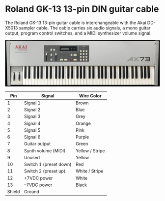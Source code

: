 # Roland GK-13 13-pin DIN guitar cable

The Roland GK-13 13-pin guitar cable is interchangeable with the Akai DD-X5013 sampler cable. The cable carries six audio signals, a mono guitar output, program control switches, and a MIDI synthesizer volume signal. 

![13-pin DIN cable](../images/ax73pic40.jpg?raw=true)

| Pin | Signal | Wire Color |
|-|-|-|
| 1 | Signal 1 | Brown |
| 2 | Signal 2 | Blue |
| 3 | Signal 3 | Grey |
| 4 | Signal 4 | Orange |
| 5 | Signal 5 | Pink |
| 6 | Signal 6 | Purple |
| 7 | Guitar output | Green |
| 8 | Synth volume (MIDI) | Yellow / Stripe |
| 9 | Unused | Yellow |
| 10 | Switch 1 (preset down) | Red |
| 11 | Switch 2 (preset up) | White / Stripe |
| 12 | +7VDC power | White |
| 13 | –7VDC power | Black |
| Shield | Ground | |
